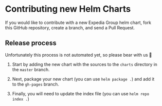# Contributing new Helm Charts

If you would like to contribute with a new Expedia Group helm chart, fork this GitHub repository, create a branch, and send a Pull Request.

## Release process
Unfortunately this process is not automated yet, so please bear with us 🦄

1. Start by adding the new chart with the sources to the `charts` directory in the `master` branch.

2. Next, package your new chart (you can use `helm package .`) and add it to the `gh-pages` branch.

3. Finally, you will need to update the index file (you can use `helm repo index .`)
